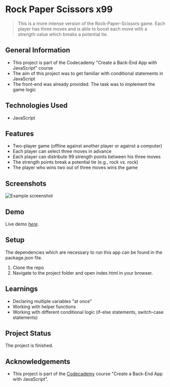 # Rock Paper Scissors x99
> This is a more intense version of the Rock-Paper-Scissors game. Each player has three moves and is able to boost each move with a strength value which breaks a potential tie.



## General Information
- This project is part of the Codecademy "Create a Back-End App with JavaScript" course
- The aim of this project was to get familiar with conditional statements in JavaScript
- The front-end was already provided. The task was to implement the game logic



## Technologies Used
- JavaScript



## Features
- Two-player game (offline against another player or against a computer)
- Each player can select three moves in advance
- Each player can distribute 99 strength points between his three moves
- The strength points break a potential tie (e.g., rock vs. rock)
- The player who wins two out of three moves wins the game



## Screenshots
![Example screenshot](https://i.ibb.co/kDG5SXY/rps-x99-screenshot.jpg)



## Demo
Live demo [_here_](https://silly-mahavira-81dde4.netlify.app/).



## Setup
The dependencies which are necessary to run this app can be found in the package.json file.

1. Clone the repo
2. Navigate to the project folder and open index.html in your browser.



## Learnings
- Declaring multiple variables "at once"
- Working with helper functions
- Working with different conditional logic (if-else statements, switch-case statements)



## Project Status
The project is finished. 



## Acknowledgements
- This project is part of the [Codecademy](https://www.codecademy.com/) course "Create a Back-End App with JavaScript".



